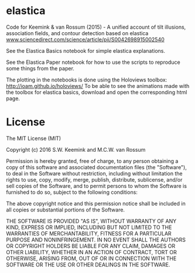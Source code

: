 # elastica
Code for Keemink & van Rossum (2015) - A unified account of tilt illusions, association fields, and contour detection based on elastica
www.sciencedirect.com/science/article/pii/S0042698915002540

See the Elastica Basics notebook for simple elastica explanations.

See the Elastica Paper notebook for how to use the scripts to reproduce some things from the paper. 

The plotting in the notebooks is done using the Holoviews toolbox: http://ioam.github.io/holoviews/
To be able to see the animations made with the toolbox for elastica basics, download and open the corresponding html page. 

# License
The MIT License (MIT)

Copyright (c) 2016 S.W. Keemink and M.C.W. van Rossum

Permission is hereby granted, free of charge, to any person obtaining a copy of this software and associated documentation files (the "Software"), to deal in the Software without restriction, including without limitation the rights to use, copy, modify, merge, publish, distribute, sublicense, and/or sell copies of the Software, and to permit persons to whom the Software is furnished to do so, subject to the following conditions:

The above copyright notice and this permission notice shall be included in all copies or substantial portions of the Software.

THE SOFTWARE IS PROVIDED "AS IS", WITHOUT WARRANTY OF ANY KIND, EXPRESS OR IMPLIED, INCLUDING BUT NOT LIMITED TO THE WARRANTIES OF MERCHANTABILITY, FITNESS FOR A PARTICULAR PURPOSE AND NONINFRINGEMENT. IN NO EVENT SHALL THE AUTHORS OR COPYRIGHT HOLDERS BE LIABLE FOR ANY CLAIM, DAMAGES OR OTHER LIABILITY, WHETHER IN AN ACTION OF CONTRACT, TORT OR OTHERWISE, ARISING FROM, OUT OF OR IN CONNECTION WITH THE SOFTWARE OR THE USE OR OTHER DEALINGS IN THE SOFTWARE.
